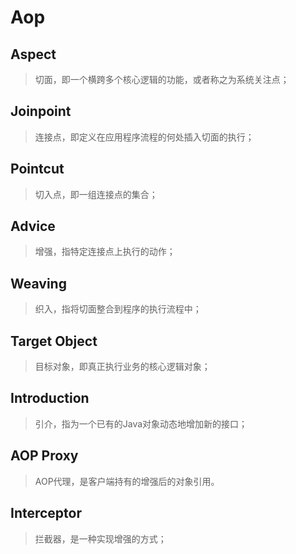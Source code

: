 <!--
 * @Author: sunyunla
 * @Date: 2022-10-18 15:57:18
 * @LastEditors: sunyunla
 * @LastEditTime: 2022-10-18 16:00:51
 * @Description: 
 * 
 * Copyright (c) 2022 by sunyunla syl@clboy.cn, All Rights Reserved. 
-->
# Aop



## Aspect

> 切面，即一个横跨多个核心逻辑的功能，或者称之为系统关注点；



## Joinpoint

> 连接点，即定义在应用程序流程的何处插入切面的执行；



## Pointcut

> 切入点，即一组连接点的集合；



## Advice

> 增强，指特定连接点上执行的动作；



## Weaving

> 织入，指将切面整合到程序的执行流程中；



## Target Object

> 目标对象，即真正执行业务的核心逻辑对象；



## Introduction

> 引介，指为一个已有的Java对象动态地增加新的接口；



## AOP Proxy

> AOP代理，是客户端持有的增强后的对象引用。



## Interceptor

> 拦截器，是一种实现增强的方式；